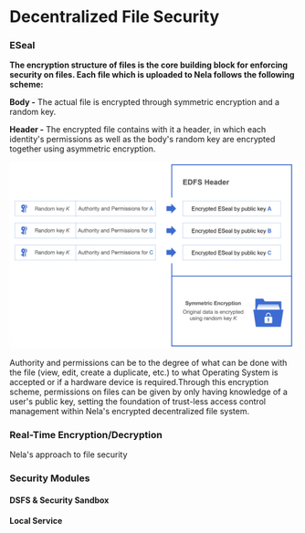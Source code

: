 # Decentralized File Security

### ESeal

**The encryption structure of files is the core building block for enforcing security on files. Each file which is uploaded to Nela follows the following scheme:**

**Body -** The actual file is encrypted through symmetric encryption and a random key.

**Header -** The encrypted file contains with it a header, in which each identity's permissions as well as the body's random key are encrypted together using asymmetric encryption.

![EDFS file encryption protocol](.gitbook/assets/image.png)

​Authority and permissions can be to the degree of what can be done with the file (view, edit, create a duplicate, etc.) to what Operating System is accepted or if a hardware device is required.Through this encryption scheme, permissions on files can be given by only having knowledge of a user's public key, setting the foundation of trust-less access control management within Nela's encrypted decentralized file system.

### Real-Time Encryption/Decryption

Nela's approach to file security&#x20;

### Security Modules

#### DSFS & Security Sandbox

#### Local Service
